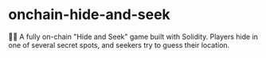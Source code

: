 # onchain-hide-and-seek
🕵️‍♂️ A fully on-chain "Hide and Seek" game built with Solidity. Players hide in one of several secret spots, and seekers try to guess their location.
